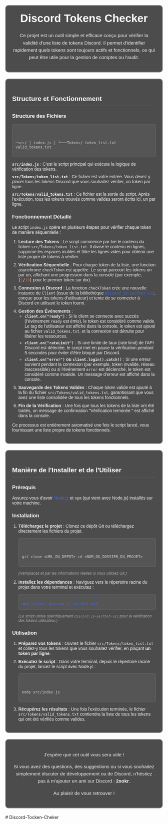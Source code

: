 <div style="background-color: rgba(0, 0, 0, 0.7); padding: 20px; border-radius: 10px; border: 2px solid rgba(255, 255, 255, 0.3); box-shadow: 0 0 15px rgba(255, 255, 255, 0.1); margin-bottom: 20px; color: #eee; font-family: 'Oswald', 'Arial Narrow', sans-serif;">
<h1 style="color: #fff; text-align: center; font-size: 2.5em; margin-top: 0; font-family: 'Oswald', 'Arial Narrow', sans-serif;">Discord Tokens Checker</h1>
<p style="text-align: center; font-size: 1.1em; line-height: 1.5; font-family: 'Oswald', 'Arial Narrow', sans-serif;">Ce projet est un outil simple et efficace conçu pour vérifier la validité d'une liste de tokens Discord. Il permet d'identifier rapidement quels tokens sont toujours actifs et fonctionnels, ce qui peut être utile pour la gestion de comptes ou l'audit.</p>
</div>

<div style="background-color: rgba(0, 0, 0, 0.7); padding: 20px; border-radius: 10px; border: 2px solid rgba(255, 255, 255, 0.3); box-shadow: 0 0 15px rgba(255, 255, 255, 0.1); margin-bottom: 20px; color: #eee; font-family: 'Oswald', 'Arial Narrow', sans-serif;">
<h2 style="color: #fff; border-bottom: 1px solid rgba(255, 255, 255, 0.1); padding-bottom: 10px; font-family: 'Oswald', 'Arial Narrow', sans-serif;">Structure et Fonctionnement</h2>

<h3 style="color: #fff; font-family: 'Oswald', 'Arial Narrow', sans-serif;">Structure des Fichiers</h3>
<pre style="background-color: rgba(255, 255, 255, 0.05); padding: 10px; border-radius: 5px; border: 1px solid rgba(255, 255, 255, 0.1); color: #ccc; font-family: 'Oswald', 'Arial Narrow', sans-serif;"><code>

─src/
│   index.js
│
└───Tokens/
token_list.txt
valid_tokens.txt
</code></pre>

<ul style="list-style-type: none; padding-left: 0;">
    <li style="margin-bottom: 8px;"><strong style="color: #fff; font-family: 'Oswald', 'Arial Narrow', sans-serif;"><code>src/index.js</code></strong> : C'est le script principal qui exécute la logique de vérification des tokens.</li>
    <li style="margin-bottom: 8px;"><strong style="color: #fff; font-family: 'Oswald', 'Arial Narrow', sans-serif;"><code>src/Tokens/token_list.txt</code></strong> : Ce fichier est votre entrée. Vous devez y placer tous les tokens Discord que vous souhaitez vérifier, un token par ligne.</li>
    <li><strong style="color: #fff; font-family: 'Oswald', 'Arial Narrow', sans-serif;"><code>src/Tokens/valid_tokens.txt</code></strong> : Ce fichier est la sortie du script. Après l'exécution, tous les tokens trouvés comme valides seront écrits ici, un par ligne.</li>
</ul>

<h3 style="color: #fff; font-family: 'Oswald', 'Arial Narrow', sans-serif;">Fonctionnement Détaillé</h3>
<p style="font-family: 'Oswald', 'Arial Narrow', sans-serif;">Le script <code>index.js</code> opère en plusieurs étapes pour vérifier chaque token de manière séquentielle :</p>
<ol style="padding-left: 20px;">
    <li style="margin-bottom: 10px; font-family: 'Oswald', 'Arial Narrow', sans-serif;">
        <strong>Lecture des Tokens</strong> : Le script commence par lire le contenu du fichier <code>src/Tokens/token_list.txt</code>. Il divise le contenu en lignes, supprime les espaces inutiles et filtre les lignes vides pour obtenir une liste propre de tokens à vérifier.
    </li>
    <li style="margin-bottom: 10px; font-family: 'Oswald', 'Arial Narrow', sans-serif;">
        <strong>Vérification Séquentielle</strong> : Pour chaque token de la liste, une fonction asynchrone <code>checkToken</code> est appelée. Le script parcourt les tokens un par un, affichant une progression dans la console (par exemple, <code>[<span style="color: #FF6347;">1</span>/<span style="color: #FF6347;">10</span>]</code> pour le premier token sur dix).
    </li>
    <li style="margin-bottom: 10px; font-family: 'Oswald', 'Arial Narrow', sans-serif;">
        <strong>Connexion à Discord</strong> : La fonction <code>checkToken</code> crée une nouvelle instance de <code>Client</code> (issue de la bibliothèque <code><span style="color: #4169E1;">discord.js-selfbot-v13</span></code>, conçue pour les tokens d'utilisateur) et tente de se connecter à Discord en utilisant le token fourni.
    </li>
    <li style="margin-bottom: 10px; font-family: 'Oswald', 'Arial Narrow', sans-serif;">
        <strong>Gestion des Événements</strong> :
        <ul style="list-style-type: circle; padding-left: 20px;">
            <li style="margin-bottom: 5px; font-family: 'Oswald', 'Arial Narrow', sans-serif;"><strong><code>client.on("ready")</code></strong> : Si le client se connecte avec succès (l'événement <code>ready</code> est émis), le token est considéré comme valide. Le tag de l'utilisateur est affiché dans la console, le token est ajouté au fichier <code>valid_tokens.txt</code>, et la connexion est détruite pour libérer les ressources.</li>
            <li style="margin-bottom: 5px; font-family: 'Oswald', 'Arial Narrow', sans-serif;"><strong><code>client.on("rateLimit")</code></strong> : Si une limite de taux (rate limit) de l'API Discord est détectée, le script met en pause la vérification pendant 5 secondes pour éviter d'être bloqué par Discord.</li>
            <li style="margin-bottom: 5px; font-family: 'Oswald', 'Arial Narrow', sans-serif;"><strong><code>client.on("error")</code> ou <code>client.login().catch()</code></strong> : Si une erreur survient pendant la connexion (par exemple, token invalide, réseau inaccessible) ou si l'événement <code>error</code> est déclenché, le token est considéré comme invalide. Un message d'erreur est affiché dans la console.</li>
        </ul>
    </li>
    <li style="margin-bottom: 10px; font-family: 'Oswald', 'Arial Narrow', sans-serif;">
        <strong>Sauvegarde des Tokens Valides</strong> : Chaque token valide est ajouté à la fin du fichier <code>src/Tokens/valid_tokens.txt</code>, garantissant que vous avez une liste consolidée de tous les tokens fonctionnels.
    </li>
    <li style="font-family: 'Oswald', 'Arial Narrow', sans-serif;">
        <strong>Fin de la Vérification</strong> : Une fois que tous les tokens de la liste ont été traités, un message de confirmation "Vérification terminée." est affiché dans la console.
    </li>
</ol>
<p style="font-family: 'Oswald', 'Arial Narrow', sans-serif;">Ce processus est entièrement automatisé une fois le script lancé, vous fournissant une liste propre de tokens fonctionnels.</p>

</div>

<div style="background-color: rgba(0, 0, 0, 0.7); padding: 20px; border-radius: 10px; border: 2px solid rgba(255, 255, 255, 0.3); box-shadow: 0 0 15px rgba(255, 255, 255, 0.1); margin-bottom: 20px; color: #eee; font-family: 'Oswald', 'Arial Narrow', sans-serif;">
<h2 style="color: #fff; border-bottom: 1px solid rgba(255, 255, 255, 0.1); padding-bottom: 10px; font-family: 'Oswald', 'Arial Narrow', sans-serif;">Manière de l'Installer et de l'Utiliser</h2>

<h3 style="color: #fff; font-family: 'Oswald', 'Arial Narrow', sans-serif;">Prérequis</h3>
<p style="font-family: 'Oswald', 'Arial Narrow', sans-serif;">Assurez-vous d'avoir <a href="[https://nodejs.org/en/download/](https://nodejs.org/en/download/)" style="color: #4169E1; text-decoration: none;">Node.js</a> et <code>npm</code> (qui vient avec Node.js) installés sur votre machine.</p>

<h3 style="color: #fff; font-family: 'Oswald', 'Arial Narrow', sans-serif;">Installation</h3>
<ol style="padding-left: 20px;">
    <li style="margin-bottom: 10px; font-family: 'Oswald', 'Arial Narrow', sans-serif;"><strong>Téléchargez le projet</strong> : Clonez ce dépôt Git ou téléchargez directement les fichiers du projet.
        <pre style="background-color: rgba(255, 255, 255, 0.05); padding: 10px; border-radius: 5px; border: 1px solid rgba(255, 255, 255, 0.1); color: #ccc; font-family: 'Oswald', 'Arial Narrow', sans-serif;"><code>

git clone <URL_DU_DEPOT>
cd <NOM_DU_DOSSIER_DU_PROJET>
</code></pre>
<p style="font-size: 0.9em; color: #aaa; font-family: 'Oswald', 'Arial Narrow', sans-serif;"><em>(Remplacez <code><URL_DU_DEPOT></code> et <code><NOM_DU_DOSSIER_DU_PROJET></code> par les informations réelles si vous utilisez Git.)</em></p>
</li>
<li style="font-family: 'Oswald', 'Arial Narrow', sans-serif;"><strong>Installez les dépendances</strong> : Naviguez vers le répertoire racine du projet dans votre terminal et exécutez :
<pre style="background-color: rgba(255, 255, 255, 0.05); padding: 10px; border-radius: 5px; border: 1px solid rgba(255, 255, 255, 0.1); color: #4169E1; font-family: 'Oswald', 'Arial Narrow', sans-serif;"><code>
npm install discord.js-selfbot-v13
</code></pre>
<p style="font-size: 0.9em; color: #aaa; font-family: 'Oswald', 'Arial Narrow', sans-serif;"><em>(Le script utilise spécifiquement <code>discord.js-selfbot-v13</code> pour la vérification des tokens utilisateur.)</em></p>
</li>
</ol>

<h3 style="color: #fff; font-family: 'Oswald', 'Arial Narrow', sans-serif;">Utilisation</h3>
<ol style="padding-left: 20px;">
    <li style="margin-bottom: 10px; font-family: 'Oswald', 'Arial Narrow', sans-serif;"><strong>Préparez vos tokens</strong> : Ouvrez le fichier <code>src/Tokens/token_list.txt</code> et collez-y tous les tokens que vous souhaitez vérifier, en plaçant <strong>un token par ligne</strong>.</li>
    <li style="margin-bottom: 10px; font-family: 'Oswald', 'Arial Narrow', sans-serif;"><strong>Exécutez le script</strong> : Dans votre terminal, depuis le répertoire racine du projet, lancez le script avec Node.js :
        <pre style="background-color: rgba(255, 255, 255, 0.05); padding: 10px; border-radius: 5px; border: 1px solid rgba(255, 255, 255, 0.1); color: #ccc; font-family: 'Oswald', 'Arial Narrow', sans-serif;"><code>

node src/index.js
</code></pre>
</li>
<li style="font-family: 'Oswald', 'Arial Narrow', sans-serif;"><strong>Récupérez les résultats</strong> : Une fois l'exécution terminée, le fichier <code>src/Tokens/valid_tokens.txt</code> contiendra la liste de tous les tokens qui ont été vérifiés comme valides.</li>
</ol>

</div>

<div style="background-color: rgba(0, 0, 0, 0.7); padding: 20px; border-radius: 10px; border: 2px solid rgba(255, 255, 255, 0.3); box-shadow: 0 0 15px rgba(255, 255, 255, 0.1); margin-bottom: 20px; color: #eee; font-family: 'Oswald', 'Arial Narrow', sans-serif;">

<p style="text-align: center; font-size: 1.1em; line-height: 1.5; font-family: 'Oswald', 'Arial Narrow', sans-serif;">J'espère que cet outil vous sera utile !</p>
<p style="text-align: center; font-size: 1.1em; line-height: 1.5; font-family: 'Oswald', 'Arial Narrow', sans-serif;">Si vous avez des questions, des suggestions ou si vous souhaitez simplement discuter de développement ou de Discord, n'hésitez pas à m'ajouter en ami sur Discord : <strong style="color: #fff;">2xokr</strong>.</p>
<p style="text-align: center; font-size: 1.1em; line-height: 1.5; font-family: 'Oswald', 'Arial Narrow', sans-serif;">Au plaisir de vous retrouver !</p>
</div>#   D i s c o r d - T o c k e n - C h e k e r  
 